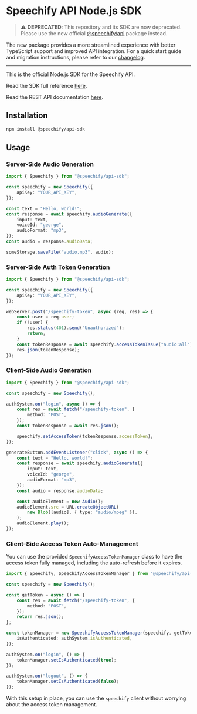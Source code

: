# Speechify API Node.js SDK

> ⚠️ **DEPRECATED**: This repository and its SDK are now deprecated. Please use the new official [@speechify/api](https://www.npmjs.com/package/@speechify/api) package instead.

The new package provides a more streamlined experience with better TypeScript support and improved API integration. For a quick start guide and migration instructions, please refer to our [changelog](https://docs.sws.speechify.com/changelog/2025/4/25).

---

This is the official Node.js SDK for the Speechify API.

Read the SDK full reference [here](https://speechifyinc.github.io/speechify-api-sdks/nodejs).

Read the REST API documentation [here](https://docs.sws.speechify.com/docs/overview).

## Installation

```bash
npm install @speechify/api-sdk
```

## Usage

### Server-Side Audio Generation

```typescript
import { Speechify } from "@speechify/api-sdk";

const speechify = new Speechify({
	apiKey: "YOUR_API_KEY",
});

const text = "Hello, world!";
const response = await speechify.audioGenerate({
	input: text,
	voiceId: "george",
	audioFormat: "mp3",
});
const audio = response.audioData;

someStorage.saveFile("audio.mp3", audio);
```

### Server-Side Auth Token Generation

```typescript
import { Speechify } from "@speechify/api-sdk";

const speechify = new Speechify({
	apiKey: "YOUR_API_KEY",
});

webServer.post("/speechify-token", async (req, res) => {
	const user = req.user;
	if (!user) {
		res.status(401).send("Unauthorized");
		return;
	}
	const tokenResponse = await speechify.accessTokenIssue("audio:all");
	res.json(tokenResponse);
});
```

### Client-Side Audio Generation

```typescript
import { Speechify } from "@speechify/api-sdk";

const speechify = new Speechify();

authSystem.on("login", async () => {
	const res = await fetch("/speechify-token", {
		method: "POST",
	});
	const tokenResponse = await res.json();

	speechify.setAccessToken(tokenResponse.accessToken);
});

generateButton.addEventListener("click", async () => {
	const text = "Hello, world!";
	const response = await speechify.audioGenerate({
		input: text,
		voiceId: "george",
		audioFormat: "mp3",
	});
	const audio = response.audioData;

	const audioElement = new Audio();
	audioElement.src = URL.createObjectURL(
		new Blob([audio], { type: "audio/mpeg" }),
	);
	audioElement.play();
});
```

### Client-Side Access Token Auto-Management

You can use the provided `SpeechifyAccessTokenManager` class to have the access token fully managed, including the auto-refresh before it expires.

```typescript
import { Speechify, SpeechifyAccessTokenManager } from "@speechify/api-sdk";

const speechify = new Speechify();

const getToken = async () => {
	const res = await fetch("/speechify-token", {
		method: "POST",
	});
	return res.json();
};

const tokenManager = new SpeechifyAccessTokenManager(speechify, getToken, {
	isAuthenticated: authSystem.isAuthenticated,
});

authSystem.on("login", () => {
	tokenManager.setIsAuthenticated(true);
});

authSystem.on("logout", () => {
	tokenManager.setIsAuthenticated(false);
});
```

With this setup in place, you can use the `speechify` client without worrying about the access token management.